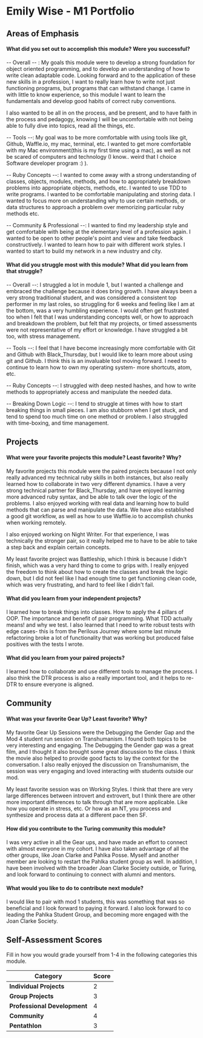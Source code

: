 # Emily Wise - M1 Portfolio

## Areas of Emphasis

#### What did you set out to accomplish this module? Were you successful?
-- Overall -- : My goals this module were to develop a strong foundation for object oriented programming, and to develop an understanding of how to write clean adaptable code. Looking forward and to the application of these new skills in a profession, I want to really learn how to write not just functioning programs, but programs that can withstand change. I came in with little to know experience, so this module I want to learn the fundamentals and develop good habits of correct ruby conventions.

 I also wanted to be all in on the process, and be present, and to have faith in the process and pedagogy, knowing I will be uncomfortable with not being able to fully dive into topics, read all the things, etc.

-- Tools --: My goal was to be more comfortable with using tools like git, Github, Waffle.io, my mac, terminal, etc. I wanted to get more comfortable with my Mac environment(this is my first time using a mac), as well as not be scared of computers and technology (I know.. weird that I choice Software developer program :) ).

-- Ruby Concepts --: I wanted to come away with a strong understanding of classes, objects, modules, methods, and how to appropriately breakdown problems into appropriate objects, methods, etc. I wanted to use TDD to write programs. I wanted to be comfortable manipulating and storing data. I wanted to focus more on understanding why to use certain methods, or data structures to approach a problem over memorizing particular ruby methods etc.

-- Community & Professional --: I wanted to find my leadership style and get comfortable with being at the elementary level of a profession again. I wanted to be open to other people's point and view and take feedback constructively. I wanted to learn how to pair with different work styles. I wanted to start to build my network in a new industry and city.


#### What did you struggle most with this module? What did you learn from that struggle?

-- Overall --: I struggled a lot in module 1, but I wanted a challenge and embraced the challenge because it does bring growth. I have always been a very strong traditional student, and was considered a consistent top performer in my last roles, so struggling for 6 weeks and feeling like I am at the bottom, was a very humbling experience. I would often get frustrated too when I felt that I was understanding concepts well, or how to approach and breakdown the problem, but felt that my projects, or timed assessments were not representative of my effort or knowledge. I have struggled a bit too, with stress management.

-- Tools --: I feel that I have become increasingly more comfortable with Git and Github with Black_Thursday, but I would like to learn more about using git and Github. I think this is an invaluable tool moving forward. I need to continue to learn how to own my operating system- more shortcuts, atom, etc.

-- Ruby Concepts --: I struggled with deep nested hashes, and how to write methods to appropriately access and manipulate the needed data.

-- Breaking Down Logic --: I tend to struggle at times with how to start breaking things in small pieces. I am also stubborn when I get stuck, and tend to spend too much time on one method or problem. I also struggled with time-boxing, and time management.


## Projects

#### What were your favorite projects this module? Least favorite? Why?
My favorite projects this module were the paired projects because I not only really advanced my technical ruby skills in both instances, but also really learned how to collaborate in two very different dynamics. I have a very strong technical partner for Black_Thursday, and have enjoyed learning more advanced ruby syntax, and be able to talk over the logic of the problems. I also enjoyed working with real data and learning how to build methods that can parse and manipulate the data. We have also established a good git workflow, as well as how to use Wafflie.io to accomplish chunks when working remotely.

I also enjoyed working on Night Writer. For that experience, I was technically the stronger pair, so it really helped me to have to be able to take a step back and explain certain concepts.

My least favorite project was Battleship, which I think is because I didn't finish, which was a very hard thing to come to grips with. I really enjoyed the freedom to think about how to create the classes and break the logic down, but I did not feel like I had enough time to get functioning clean code, which was very frustrating, and hard to feel like I didn't fail.

#### What did you learn from your independent projects?
I learned how to break things into classes. How to apply the 4 pillars of OOP. The importance and benefit of pair programming. What TDD actually means! and why we test. I also learned that I need to write robust tests with edge cases- this is from the Perilous Journey where some last minute refactoring broke a lot of functionality that was working but produced false positives with the tests I wrote.   

#### What did you learn from your paired projects?
I learned how to collaborate and use different tools to manage the process. I also think the DTR process is also a really important tool, and it helps to re-DTR to ensure everyone is aligned.

## Community

#### What was your favorite Gear Up? Least favorite? Why?
My favorite Gear Up Sessions were the Debugging the Gender Gap and the Mod 4 student run session on Transhumanism. I found both topics to be very interesting and engaging. The Debugging the Gender gap was a great film, and I thought it also brought some great discussion to the class. I think the movie also helped to provide good facts to lay the context for the conversation. I also really enjoyed the discussion on Transhumanism, the session was very engaging and loved interacting with students outside our mod.

My least favorite session was on Working Styles. I think that there are very large differences between introvert and extrovert, but I think there are other more important differences to talk through that are more applicable. Like how you operate in stress, etc. Or how as an NT, you process and synthesize and process data at a different pace then SF.

#### How did you contribute to the Turing community this module?
I was very active in all the Gear ups, and have made an effort to connect with almost everyone in my cohort. I have also taken advantage of all the other groups, like Joan Clarke and Pahlka Posse. Myself and another member are looking to restart the Pahlka student group as well. In addition, I have been involved with the broader Joan Clarke Society outside, or Turing, and look forward to continuing to connect with alumni and mentors.

#### What would you like to do to contribute next module?
I would like to pair with mod 1 students, this was something that was so beneficial and I look forward to paying it forward. I also look forward to co leading the Pahlka Student Group, and becoming more engaged with the Joan Clarke Society.

## Self-Assessment Scores

Fill in how you would grade yourself from 1-4 in the following categories this module.

| Category                     | Score |
| -----------------------------| ----- |
| **Individual Projects**      |   2   |
| **Group Projects**           |   3   |
| **Professional Development** |   4   |
| **Community**                |   4   |
| **Pentathlon**               |   3   |
